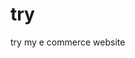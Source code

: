  # try    
try my e commerce website
                                                
                       
                                     
                                     
                                                                                                                                                  
                                                                                 
